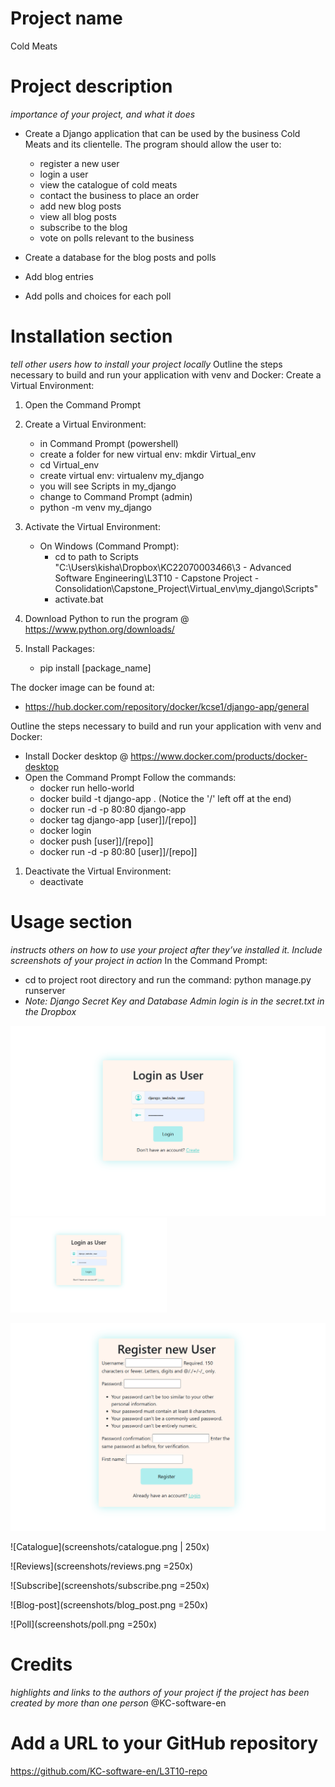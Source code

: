 # Project name
Cold Meats

# Project description
*importance of your project, and what it does*
+ Create a Django application that can be used by the business Cold Meats and its clientelle. The program should allow the user to:
    + register a new user
    + login a user    
    + view the catalogue of cold meats
    + contact the business to place an order
	+ add new blog posts
	+ view all blog posts
    + subscribe to the blog 
	+ vote on polls relevant to the business
	
+ Create a database for the blog posts and polls
+ Add blog entries
+ Add polls and choices for each poll

# Installation section
*tell other users how to install your project locally*
Outline the steps necessary to build and run your application with venv and Docker:
Create a Virtual Environment:
1. Open the Command Prompt
1. Create a Virtual Environment:
    + in Command Prompt (powershell)
    + create a folder for new virtual env: mkdir Virtual_env
    + cd Virtual_env
    + create virtual env: virtualenv my_django
    + you will see Scripts in my_django
    + change to Command Prompt (admin) 
    + python -m venv my_django
1. Activate the Virtual Environment:
    + On Windows (Command Prompt):
        + cd to path to Scripts "C:\Users\kisha\Dropbox\KC22070003466\3 - Advanced Software Engineering\L3T10 - Capstone Project - Consolidation\Capstone_Project\Virtual_env\my_django\Scripts"
        + activate.bat
   
1. Download Python to run the program @ https://www.python.org/downloads/

1. Install Packages:
    + pip install [package_name]

The docker image can be found at: 
+ https://hub.docker.com/repository/docker/kcse1/django-app/general

Outline the steps necessary to build and run your application with venv and Docker:
+ Install Docker desktop @ https://www.docker.com/products/docker-desktop
+ Open the Command Prompt
    Follow the commands:
    + docker run hello-world
    + docker build -t django-app . (Notice the '/' left off at the end)    
    + docker run -d -p 80:80 django-app    
    + docker tag django-app [user]]/[repo]]
    + docker login
    + docker push [user]]/[repo]]
    + docker run -d -p 80:80 [user]]/[repo]]

1. Deactivate the Virtual Environment:
    + deactivate

# Usage section
*instructs others on how to use your project after they’ve installed it.*
*Include screenshots of your project in action*
In the Command Prompt:
+ cd to project root directory and run the command: python manage.py runserver
+ *Note: Django Secret Key and Database Admin login is in the secret.txt in the Dropbox*

![Login](screenshots/login.png)
<img src="screenshots/login.png" alt="Login" width="250"/>

![Register](screenshots/register.png)

![Catalogue](screenshots/catalogue.png | 250x)

![Reviews](screenshots/reviews.png =250x)

![Subscribe](screenshots/subscribe.png =250x)

![Blog-post](screenshots/blog_post.png =250x)

![Poll](screenshots/poll.png =250x)

# Credits
*highlights and links to the authors of your project if the project has been created by more than one person*
@KC-software-en

# Add a URL to your GitHub repository

https://github.com/KC-software-en/L3T10-repo
